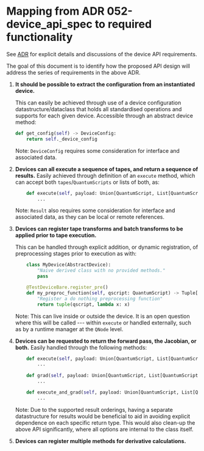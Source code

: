 # Mapping from ADR 052-device_api_spec to required functionality

See [ADR](https://github.com/PennyLaneAI/adrs/blob/master/documents/052-device_api_spec.md) for explicit details and discussions of the device API requirements.

The goal of this document is to identify how the proposed API design will address the series of requirements in the above ADR.

1. **It should be possible to extract the configuration from an instantiated device.**
    
    This can easily be achieved through use of a device configuration datastructure/dataclass that holds all standardised operations and supports for each given device. Accessible through an abstract device method:

    ```python
    def get_config(self) -> DeviceConfig:
        return self._device_config
    ```
    Note: `DeviceConfig` requires some consideration for interface and associated data.

2. **Devices can all execute a sequence of tapes, and return a sequence of results.**
    Easily achieved through definition of an `execute` method, which can accept both `tapes`/`QuantumScripts` or lists of both, as:

    ```python
        def execute(self, payload: Union[QuantumScript, List[QuantumScript]]) -> Result:
            ...
    ```
    Note: `Result` also requires some consideration for interface and associated data, as they can be local or remote references.

3. **Devices can register tape transforms and batch transforms to be applied prior to tape execution.**

    This can be handled through explicit addition, or dynamic registration, of preprocessing stages prior to execution as with:

    ```python
        class MyDevice(AbstractDevice):
            "Naive derived class with no provided methods."
            pass

        @TestDeviceBare.register_pre()
        def my_preproc_function(self, qscript: QuantumScript) -> Tuple[Union[QuantumScript, List[QuantumScript]], Callable]:
            "Register a do nothing preprocessing function"
            return tuple(qscript, lambda x: x)
    ```
    Note: This can live inside or outside the device. It is an open question where this will be called --- within `execute` or handled externally, such as by a runtime manager at the `QNode` level.

4. **Devices can be requested to return the forward pass, the Jacobian, or both.**
    Easily handled through the following methods:
    ```python
        def execute(self, payload: Union[QuantumScript, List[QuantumScript]]) -> Union[Result, List[Result]]:
            ...
        
        def grad(self, payload: Union[QuantumScript, List[QuantumScript]], order: int = 1) -> Union[List[Result], List[List[Result]]]:
            ...

        def execute_and_grad(self, payload: Union[QuantumScript, List[QuantumScript]], order: int = 1) -> Union[Tuple[Result, List[Result]], Tuple[List[Result], List[List[Result]]]]:
            ...
    ```
    Note: Due to the supported result orderings, having a separate datastructure for results would be beneficial to aid in avoiding explicit dependence on each specific return type. This would also clean-up the above API significantly, where all options are internal to the class itself.

5. **Devices can register multiple methods for derivative calculations.**
    